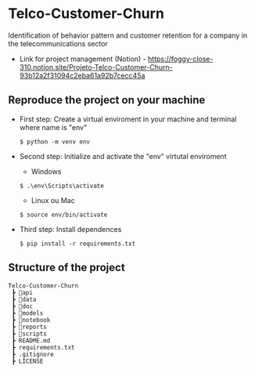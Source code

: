 # Telco-Customer-Churn
Identification of behavior pattern and customer retention for a company in the telecommunications sector

- Link for project management (Notion) - https://foggy-close-310.notion.site/Projeto-Telco-Customer-Churn-93b12a2f31094c2eba61a92b7cecc45a

## Reproduce the project on your machine

- First step: Create a virtual enviroment in your machine and terminal where name is "env"
    ```
    $ python -m venv env
    ```

- Second step: Initialize and activate the "env" virtutal enviroment
    - Windows
    ```
    $ .\env\Scripts\activate
    ```
    - Linux ou Mac
    ```
    $ source env/bin/activate
    ```

- Third step: Install dependences
    ```
    $ pip install -r requirements.txt
    ```
## Structure of the project
```
Telco-Customer-Churn
 ┣ 📂api
 ┣ 📂data
 ┣ 📂doc
 ┣ 📂models
 ┣ 📂notebook
 ┣ 📂reports
 ┣ 📂scripts
 ┣ README.md
 ┣ requirements.txt
 ┣ .gitignore
 ┣ LICENSE
```

